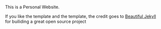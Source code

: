 This is a Personal Website. 

If you like the template and the template, the credit goes to [Beautiful Jekyll](https://beautifuljekyll.com/) for builiding a great open source project
